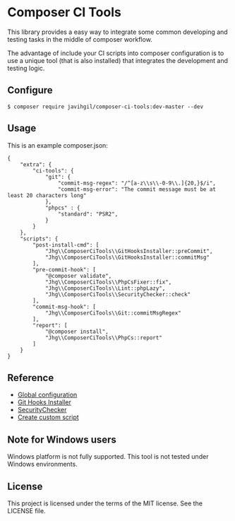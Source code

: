 # Composer CI Tools

This library provides a easy way to integrate some common developing and testing tasks in the middle of composer workflow.

The advantage of include your CI scripts into composer configuration is to use a unique tool (that is also
 installed) that integrates the development and testing logic.

## Configure

    $ composer require javihgil/composer-ci-tools:dev-master --dev
    

## Usage

This is an example composer.json:

    {
        "extra": {
            "ci-tools": {
                "git": {
                    "commit-msg-regex": "/^[a-z\\s\\-0-9\\.]{20,}$/i",
                    "commit-msg-error": "The commit message must be at least 20 characters long"
                },
                "phpcs" : {
                    "standard": "PSR2",
                }
            }
        },
        "scripts": {
            "post-install-cmd": [
                "Jhg\\ComposerCiTools\\GitHooksInstaller::preCommit",
                "Jhg\\ComposerCiTools\\GitHooksInstaller::commitMsg"
            ],
            "pre-commit-hook": [
                "@composer validate",
                "Jhg\\ComposerCiTools\\PhpCsFixer::fix",
                "Jhg\\ComposerCiTools\\Lint::phpLazy",
                "Jhg\\ComposerCiTools\\SecurityChecker::check"
            ],
            "commit-msg-hook": [
                "Jhg\\ComposerCiTools\\Git::commitMsgRegex"
            ],
            "report": [
                "@composer install",
                "Jhg\\ComposerCiTools\\PhpCs::report"
            ]
        }
    }

## Reference

- [Global configuration](docs/01-global-configuration.md)
- [Git Hooks Installer](docs/10-git-hooks-installer.md)
- [SecurityChecker](docs/11-security-checker.md)
- [Create custom script](docs/30-create-custom-script.md)

## Note for Windows users

Windows platform is not fully supported. This tool is not tested under Windows environments.

## License

This project is licensed under the terms of the MIT license. See the LICENSE file.
